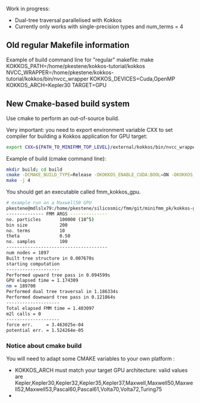 Work in progress:

 - Dual-tree traversal parallelised with Kokkos
 - Currently only works with single-precision types and num\_terms = 4

## Old regular Makefile information

Example of build command line for "regular" makefile:
make KOKKOS_PATH=/home/pkestene/kokkos-tutorial/kokkos NVCC_WRAPPER=/home/pkestene/kokkos-tutorial/kokkos/bin/nvcc_wrapper KOKKOS_DEVICES=Cuda,OpenMP KOKKOS_ARCH=Kepler30 TARGET=GPU 

## New Cmake-based build system

Use cmake to perform an out-of-source build.

Very important: you need to export environment variable CXX to set compiler for building a Kokkos application for GPU target:

``` bash
export CXX=${PATH_TO_MINIFMM_TOP_LEVEL}/external/kokkos/bin/nvcc_wrapper

```


Example of build (cmake command line):

``` bash
mkdir build; cd build
cmake -DCMAKE_BUILD_TYPE=Release -DKOKKOS_ENABLE_CUDA:BOOL=ON -DKOKKOS_ENABLE_CUDA_LAMBDA:BOOL=ON -DKOKKOS_ENABLE_OPENMP:BOOL=ON -DKOKKOS_ENABLE_CUDA_RELOCATABLE_DEVICE_CODE:BOOL=ON -DUSE_FLOAT:BOOL=ON ..
make -j 4
```

You should get an executable called fmm_kokkos_gpu.

``` bash
# example run on a Maxwell50 GPU
pkestene@mdlslx79:/home/pkestene/silicosmic/fmm/git/minifmm_pk/kokkos-gpu/build $ ./fmm_kokkos_gpu
-------------- FMM ARGS --------------
no. particles       100000 (10^5)
bin size            200
no. terms           10
theta               0.50
no. samples         100
--------------------------------------
num nodes = 1897
Built tree structure in 0.007670s
starting computation
--------------------
Performed upward tree pass in 0.094599s
GPU elapsed time = 1.174309
nm = 189700
Performed dual tree traversal in 1.186334s
Performed downward tree pass in 0.121864s
--------------------
Total elapsed FMM time = 1.403097
m2l calls = 0
--------------------
force err.     = 3.463025e-04
potential err. = 1.524264e-05
```

### Notice about cmake build

You will need to adapt some CMAKE variables to your own platform :
- KOKKOS_ARCH must match your target GPU architecture: valid values are Kepler,Kepler30,Kepler32,Kepler35,Kepler37,Maxwell,Maxwell50,Maxwell52,Maxwell53,Pascal60,Pascal61,Volta70,Volta72,Turing75
- 

